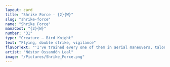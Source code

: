 ```yaml
---
layout: card
title: "Shrike Force - {2}{W}"
slug: "shrike-force"
name: "Shrike Force"
manaCost: "{2}{W}"
number: "31"
type: "Creature — Bird Knight"
text: "Flying, double strike, vigilance"
flavorText: "'I've trained every one of them in aerial maneuvers, talon strikes, and dive precision. They are the top of my class, and they may surpass me one day.'\n—Quickwing, master flyer"
artist: "Néstor Ossandón Leal"
image: "/Pictures/Shrike_Force.png"
---
```


